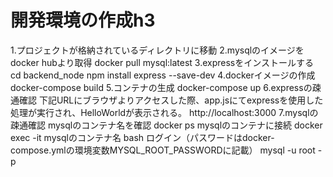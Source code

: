 # 開発環境の作成h3
1.プロジェクトが格納されているディレクトリに移動
2.mysqlのイメージをdocker hubより取得
docker pull mysql:latest
3.expressをインストールする
cd backend_node
npm install express --save-dev
4.dockerイメージの作成
docker-compose build
5.コンテナの生成
docker-compose up
6.expressの疎通確認
下記URLにブラウザよりアクセスした際、app.jsにてexpressを使用した処理が実行され、HelloWorldが表示される。
http://localhost:3000
7.mysqlの疎通確認
mysqlのコンテナ名を確認
docker ps
mysqlのコンテナに接続
docker exec -it mysqlのコンテナ名 bash
ログイン（パスワードはdocker-compose.ymlの環境変数MYSQL_ROOT_PASSWORDに記載）
mysql -u root -p
